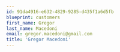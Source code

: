 ```yaml
---
id: 91da4916-e632-4829-9285-d435f1a6d5fb
blueprint: customers
first_name: Gregor
last_name: Macedoni
email: gregor.macedoni@gmail.com
title: 'Gregor Macedoni'
---
```

